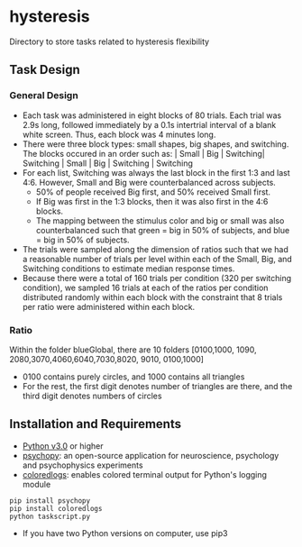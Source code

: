 # hysteresis
Directory to store tasks related to hysteresis flexibility 

## Task Design

### General Design
- Each task was administered in eight blocks of 80 trials. Each trial was 2.9s long, followed immediately by a 0.1s intertrial interval of a blank white screen. Thus, each block was 4 minutes long. 
- There were three block types: small shapes, big shapes, and switching. The blocks occured in an order such as:
     | Small | Big | Switching| Switching | Small | Big | Switching | Switching
- For each list, Switching was always the last block in the first 1:3 and last 4:6. However, Small and Big were counterbalanced across subjects. 
  - 50% of people received Big first, and 50% received Small first. 
  - If Big was first in the 1:3 blocks, then it was also first in the 4:6 blocks. 
  - The mapping between the stimulus color and big or small was also counterbalanced such that green = big in 50% of subjects, and blue = big in 50% of subjects.
- The trials were sampled along the dimension of ratios such that we had a reasonable number of trials per level within each of the Small, Big, and Switching conditions to estimate median response times. 
- Because there were a total of 160 trials per condition (320 per switching condition), we sampled 16 trials at each of the ratios per condition distributed randomly within each block with the constraint that 8 trials per ratio were administered within each block.


### Ratio
Within the folder blueGlobal, there are 10 folders [0100,1000, 1090, 2080,3070,4060,6040,7030,8020, 9010, 0100,1000]
- 0100 contains purely circles, and 1000 contains all triangles
- For the rest, the first digit denotes number of triangles are there, and the third digit denotes numbers of circles 


## Installation and Requirements
- [Python v3.0](https://www.python.org/downloads/) or higher
- [psychopy](http://www.psychopy.org/):  an open-source application for  neuroscience, psychology and psychophysics experiments 
- [coloredlogs](https://github.com/xolox/python-coloredlogs): enables colored terminal output for Python's logging module 
```
pip install psychopy 
pip install coloredlogs 
python taskscript.py 
``` 
- If you have two Python versions on computer, use pip3 


